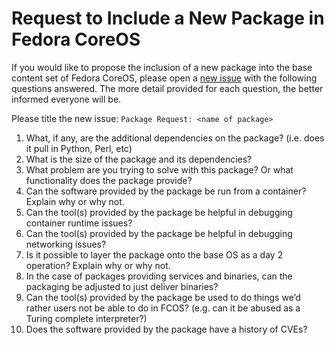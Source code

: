# Request to Include a New Package in Fedora CoreOS

If you would like to propose the inclusion of a new package into the base
content set of Fedora CoreOS, please open a [new issue](https://github.com/coreos/fedora-coreos-tracker/issues/new) 
with the following questions answered.  The more detail provided for each
question, the better informed everyone will be.

Please title the new issue: `Package Request: <name of package>`

1. What, if any, are the additional dependencies on the package? (i.e. does it pull in Python, Perl, etc)
2. What is the size of the package and its dependencies?
3. What problem are you trying to solve with this package? Or what functionality does the package provide?
4. Can the software provided by the package be run from a container?  Explain why or why not.
5. Can the tool(s) provided by the package be helpful in debugging container runtime issues?
6. Can the tool(s) provided by the package be helpful in debugging networking issues?
7. Is it possible to layer the package onto the base OS as a day 2 operation?  Explain why or why not.
8. In the case of packages providing services and binaries, can the packaging be adjusted to just deliver binaries?
9. Can the tool(s) provided by the package be used to do things we’d rather users not be able to do in FCOS? (e.g. can it be abused as a Turing complete interpreter?)
10. Does the software provided by the package have a history of CVEs?